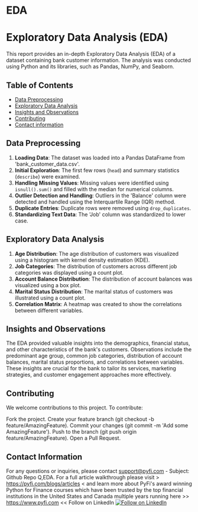 # EDA
# Exploratory Data Analysis (EDA)

This report provides an in-depth Exploratory Data Analysis (EDA) of a dataset containing bank customer information. The analysis was conducted using Python and its libraries, such as Pandas, NumPy, and Seaborn.

## Table of Contents

- [Data Preprocessing](#data-preprocessing)
- [Exploratory Data Analysis](#exploratory-data-analysis)
- [Insights and Observations](#insights-and-observations)
- [Contributing](#contributing)
- [Contact information](#contact-information)

## Data Preprocessing

1. **Loading Data**: The dataset was loaded into a Pandas DataFrame from 'bank_customer_data.csv'.
2. **Initial Exploration**: The first few rows (`head`) and summary statistics (`describe`) were examined.
3. **Handling Missing Values**: Missing values were identified using `isnull().sum()` and filled with the median for numerical columns.
4. **Outlier Detection and Handling**: Outliers in the 'Balance' column were detected and handled using the Interquartile Range (IQR) method.
5. **Duplicate Entries**: Duplicate rows were removed using `drop_duplicates`.
6. **Standardizing Text Data**: The 'Job' column was standardized to lower case.

## Exploratory Data Analysis

1. **Age Distribution**: The age distribution of customers was visualized using a histogram with kernel density estimation (KDE).
2. **Job Categories**: The distribution of customers across different job categories was displayed using a count plot.
3. **Account Balance Distribution**: The distribution of account balances was visualized using a box plot.
4. **Marital Status Distribution**: The marital status of customers was illustrated using a count plot.
5. **Correlation Matrix**: A heatmap was created to show the correlations between different variables.

## Insights and Observations

The EDA provided valuable insights into the demographics, financial status, and other characteristics of the bank's customers. Observations include the predominant age group, common job categories, distribution of account balances, marital status proportions, and correlations between variables. These insights are crucial for the bank to tailor its services, marketing strategies, and customer engagement approaches more effectively.

## Contributing
We welcome contributions to this project. To contribute:

Fork the project.
Create your feature branch (git checkout -b feature/AmazingFeature).
Commit your changes (git commit -m 'Add some AmazingFeature').
Push to the branch (git push origin feature/AmazingFeature).
Open a Pull Request.
## Contact Information
For any questions or inquiries, please contact support@pyfi.com - Subject: Github Repo Q,EDA. For a full article walkthrough please visit > https://pyfi.com/blogs/articles < and learn more about PyFi's award winning Python for Finance courses which have been trusted by the top financial institutions in the United States and Canada multiple years running here >> https://www.pyfi.com << 
Follow on LinkedIn
[![Follow on LinkedIn](https://img.shields.io/badge/Follow%20on-LinkedIn-blue?style=social&logo=linkedin)](https://www.linkedin.com/company/pyfi/)
